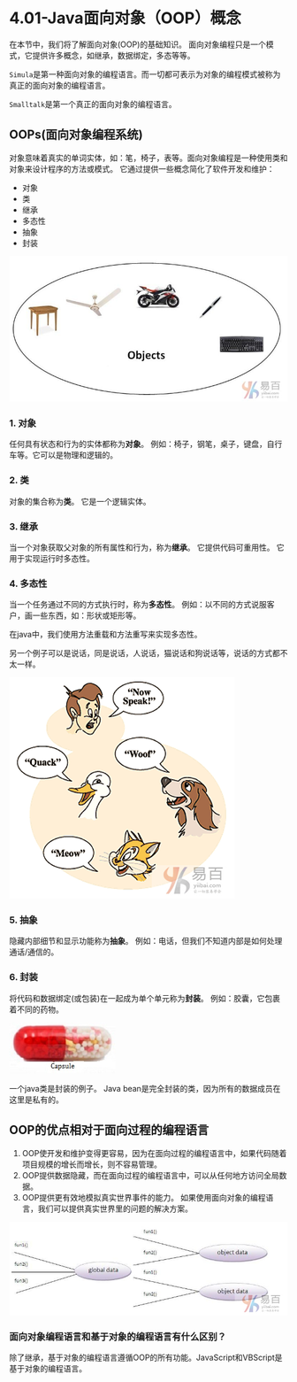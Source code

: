 # 4.01-Java面向对象（OOP）概念

在本节中，我们将了解面向对象(OOP)的基础知识。 面向对象编程只是一个模式，它提供许多概念，如继承，数据绑定，多态等等。

`Simula`是第一种面向对象的编程语言。而一切都可表示为对象的编程模式被称为真正的面向对象的编程语言。

`Smalltalk`是第一个真正的面向对象的编程语言。

## OOPs(面向对象编程系统)

对象意味着真实的单词实体，如：笔，椅子，表等。面向对象编程是一种使用类和对象来设计程序的方法或模式。 它通过提供一些概念简化了软件开发和维护：

- 对象
- 类
- 继承
- 多态性
- 抽象
- 封装

![img](images/678110340_95959.jpg)

### 1. 对象

任何具有状态和行为的实体都称为**对象**。 例如：椅子，钢笔，桌子，键盘，自行车等。它可以是物理和逻辑的。

### 2. 类

对象的集合称为**类**。 它是一个逻辑实体。

### 3. 继承

当一个对象获取父对象的所有属性和行为，称为**继承**。 它提供代码可重用性。 它用于实现运行时多态性。

### 4. 多态性

当一个任务通过不同的方式执行时，称为**多态性**。 例如：以不同的方式说服客户，画一些东西，如：形状或矩形等。

在java中，我们使用方法重载和方法重写来实现多态性。

另一个例子可以是说话，同是说话，人说话，猫说话和狗说话等，说话的方式都不太一样。

![img](images/762110339_26558.gif)

### 5. 抽象

隐藏内部细节和显示功能称为**抽象**。 例如：电话，但我们不知道内部是如何处理通话/通信的。

### 6. 封装

将代码和数据绑定(或包装)在一起成为单个单元称为**封装**。 例如：胶囊，它包裹着不同的药物。

![img](images/821110345_36619.jpg)

一个java类是封装的例子。 Java bean是完全封装的类，因为所有的数据成员在这里是私有的。

## OOP的优点相对于面向过程的编程语言

1. OOP使开发和维护变得更容易，因为在面向过程的编程语言中，如果代码随着项目规模的增长而增长，则不容易管理。
2. OOP提供数据隐藏，而在面向过程的编程语言中，可以从任何地方访问全局数据。
3. OOP提供更有效地模拟真实世界事件的能力。 如果使用面向对象的编程语言，我们可以提供真实世界里的问题的解决方案。

![img](images/507110351_80525.png)

### 面向对象编程语言和基于对象的编程语言有什么区别？

除了继承，基于对象的编程语言遵循OOP的所有功能。JavaScript和VBScript是基于对象的编程语言。